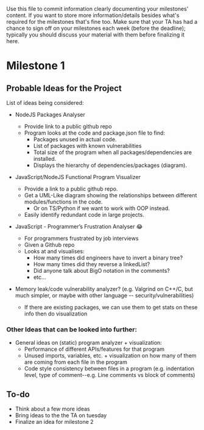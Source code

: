 Use this file to commit information clearly documenting your milestones'
content. If you want to store more information/details besides what's required
for the milestones that's fine too. Make sure that your TA has had a chance to
sign off on your milestones each week (before the deadline); typically you
should discuss your material with them before finalizing it here.


# Milestone 1

## Probable Ideas for the Project

List of ideas being considered:

- NodeJS Packages Analyser
  - Provide link to a public github repo
  - Program looks at the code and package.json file to find:
    - Packages unused in actual code.
    - List of packages with known vulnerabilities
    - Total size of the program when all packages/dependencies are installed.
    - Displays the hierarchy of dependencies/packages (diagram).


- JavaScript/NodeJS Functional Program Visualizer
  - Provide a link to a public github repo.
  - Get a UML-Like diagram showing the relationships between different modules/functions in the code.
    - Or on TS/Python if we want to work with OOP instead.
  - Easily identify redundant code in large projects.

- JavaScript - Programmer’s Frustration Analyser 😂
  - For programmers frustrated by job interviews
  - Given a Github repo
  - Looks at and visualises:
    - How many times did engineers have to invert a binary tree?
    - How many times did they reverse a linkedList?
    - Did anyone talk about BigO notation in the comments?
    - etc...

- Memory leak/code vulnerability analyzer? (e.g. Valgrind on C++/C, but much simpler, or maybe with other language -- security/vulnerabilities)
  - If there are existing packages, we can use them to get stats on these info then do visualization

### Other Ideas that can be looked into further:
- General ideas on (static) program analyzer + visualization:
    - Performance of different APIs/features for that program
    - Unused imports, variables, etc. + visualization on how many of them are coming from each file in the program
    - Code style consistency between files in a program (e.g. indentation level, type of comment--e.g. Line comments vs block of comments)

## To-do
- Think about a few more ideas
- Bring ideas to the the TA on tuesday
- Finalize an idea for milestone 2

